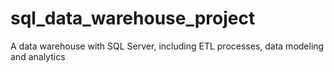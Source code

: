 # sql_data_warehouse_project
A data warehouse with SQL Server, including ETL processes, data modeling and analytics
